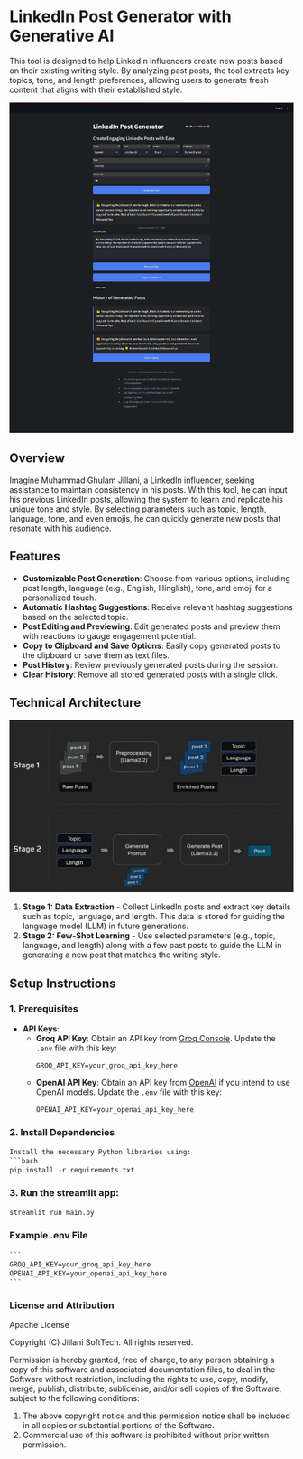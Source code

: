 # LinkedIn Post Generator with Generative AI

This tool is designed to help LinkedIn influencers create new posts based on their existing writing style. By analyzing past posts, the tool extracts key topics, tone, and length preferences, allowing users to generate fresh content that aligns with their established style.

<p align="center">
  <img src="resources/ui.jpg" alt="App UI"/>
</p>

## Overview
Imagine Muhammad Ghulam Jillani, a LinkedIn influencer, seeking assistance to maintain consistency in his posts. With this tool, he can input his previous LinkedIn posts, allowing the system to learn and replicate his unique tone and style. By selecting parameters such as topic, length, language, tone, and even emojis, he can quickly generate new posts that resonate with his audience.

## Features
- **Customizable Post Generation**: Choose from various options, including post length, language (e.g., English, Hinglish), tone, and emoji for a personalized touch.
- **Automatic Hashtag Suggestions**: Receive relevant hashtag suggestions based on the selected topic.
- **Post Editing and Previewing**: Edit generated posts and preview them with reactions to gauge engagement potential.
- **Copy to Clipboard and Save Options**: Easily copy generated posts to the clipboard or save them as text files.
- **Post History**: Review previously generated posts during the session.
- **Clear History**: Remove all stored generated posts with a single click.

## Technical Architecture
<p align="center">
  <img src="resources/architecture.jpg" alt="Technical Architecture"/>
</p>

1. **Stage 1: Data Extraction** - Collect LinkedIn posts and extract key details such as topic, language, and length. This data is stored for guiding the language model (LLM) in future generations.
2. **Stage 2: Few-Shot Learning** - Use selected parameters (e.g., topic, language, and length) along with a few past posts to guide the LLM in generating a new post that matches the writing style.

## Setup Instructions

### 1. Prerequisites
- **API Keys**: 
  - **Groq API Key**: Obtain an API key from [Groq Console](https://console.groq.com/keys). Update the `.env` file with this key:
    ```plaintext
    GROQ_API_KEY=your_groq_api_key_here
    ```
  - **OpenAI API Key**: Obtain an API key from [OpenAI](https://platform.openai.com/account/api-keys) if you intend to use OpenAI models. Update the `.env` file with this key:
    ```plaintext
    OPENAI_API_KEY=your_openai_api_key_here
    ```

### 2. Install Dependencies
    Install the necessary Python libraries using:
    ```bash
    pip install -r requirements.txt

### 3. Run the streamlit app:
   ```commandline
   streamlit run main.py
   ```
### Example .env File
    ```
    GROQ_API_KEY=your_groq_api_key_here
    OPENAI_API_KEY=your_openai_api_key_here
    ```
### License and Attribution

Apache License

Copyright (C) Jillani SoftTech. All rights reserved.

Permission is hereby granted, free of charge, to any person obtaining a copy of this software and associated documentation files, to deal in the Software without restriction, including the rights to use, copy, modify, merge, publish, distribute, sublicense, and/or sell copies of the Software, subject to the following conditions:

1. The above copyright notice and this permission notice shall be included in all copies or substantial portions of the Software.
2. Commercial use of this software is prohibited without prior written permission.

